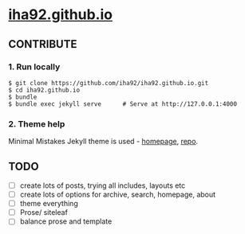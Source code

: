 # [iha92.github.io](https://iha92.github.io/)

## CONTRIBUTE
### 1. Run locally
```
$ git clone https://github.com/iha92/iha92.github.io.git
$ cd iha92.github.io
$ bundle
$ bundle exec jekyll serve      # Serve at http://127.0.0.1:4000
```
### 2. Theme help
Minimal Mistakes Jekyll theme is used - [homepage](https://mmistakes.github.io/minimal-mistakes/), [repo](https://github.com/mmistakes/minimal-mistakes).

## TODO
- [ ] create lots of posts, trying all includes, layouts etc
- [ ] create lots of options for archive, search, homepage, about
- [ ] theme everything
- [ ] Prose/ siteleaf
- [ ] balance prose and template
